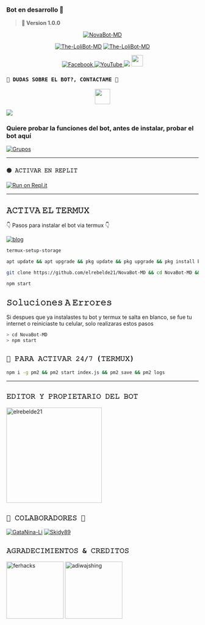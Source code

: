 ### Bot en desarrollo 💫
> <b>  🚀 Version 1.0.0 </b>


<p align="center">
<a href="#"><img title="NovaBot-MD" src="https://telegra.ph/file/343e60521da533ea8a2d3.jpg/badge/a -purple?colorA=%cc33ff&colorB=%cc33ff&style=for-the-badge"></a>
</p>
<p align="center">
<a href="#"><img title="The-LoliBot-MD" src="https://img.shields.io/badge/SI TE AGRADA EL REPOSITORIO APOYAME CON UNA 🌟 ¡GRACIAS! -red?colorA=%255ff0000&colorB=%23017e40&style=for-the-badge"></a> 
<a href="#"><img title="The-LoliBot-MD" src="https://img.shields.io/badge/COMPATIBLE CON LA VERSIÓN MULTI DISPOSITIVOS DE WHATSAPP-red?colorA=%F77F48FF&colorB=%F77F48FF&style=for-the-badge">
<div align="center">
<a href="https://facebook.com/groups/872989990425789/">
<img src="https://img.shields.io/badge/Facebook-1877F2?style=for-the-badge&logo=facebook&logoColor=white" alt="Facebook">
</a>
<a href="https://www.youtube.com/@LoliBot">
<img src="https://img.shields.io/badge/YouTube-FF0000?style=for-the-badge&logo=youtube&logoColor=white" alt="YouTube">
</a>
<a href="https://www.tiktok.com/@thelolibot_md" target="_blank"> <img src="https://img.shields.io/badge/-TikTok-%23E4405F?style=for-the-badge&logo=tiktok&logoColor=black" target="_blank"></a> <img src="https://github.com/siegrin/siegrin/blob/main/Assets/Handshake.gif" height="30px">
</a>
</div>
    
### `👑 DUDAS SOBRE EL BOT?, CONTACTAME 👑`
<p align="center">
<a href="https://github.com/elrebelde21"><img src="http://readme-typing-svg.herokuapp.com?font=mono&size=14&duration=3000&color=ABF7BB&center=verdadero&vCenter=verdadero&lines=Solo+escr%C3%ADba+si+tiene+dudas." height="40px"
</p>
    
<a href="wa.me/595975740803" target="blank"><img src="https://img.shields.io/badge/Creador-25D366?style=for-the-badge&logo=whatsapp&logoColor=white" /></a>

### Quiere probar la funciones del bot, antes de instalar, probar el bot aquí

[![Grupos](https://img.shields.io/badge/Grupos-25D366?style=for-the-badge&logo=whatsapp&logoColor=white)](https://chat.whatsapp.com/CKnomE19yR0IEmM571RvRm) 

------------------ 

### `🟢 𝙰𝙲𝚃𝙸𝚅𝙰𝚁 𝙴𝙽 𝚁𝙴𝙿𝙻𝙸𝚃`

[![Run on Repl.it](https://repl.it/badge/github/elrebelde21/NovaBot-MD)](https://repl.it/github/elrebelde21/NovaBot-MD) 

------------------ 

## 𝙰𝙲𝚃𝙸𝚅𝙰 𝙴𝙻 𝚃𝙴𝚁𝙼𝚄𝚇
👇 Pasos para instalar el bot via termux 👇

[![blog](https://img.shields.io/badge/Mira-Este-video-T-FF0000?style=for-the-badge&logo=youtube&logoColor=white)
](https://youtu.be/OhbJjp0L2QA?si=LUTw6tIkQmP7XOhp)

```bash
termux-setup-storage
```
```bash
apt update && apt upgrade && pkg update && pkg upgrade && pkg install bash && pkg install libwebp && pkg install git -y && pkg install nodejs -y && pkg install ffmpeg -y && pkg install wget && pkg install imagemagick -y && pkg install yarn
```
```bash
git clone https://github.com/elrebelde21/NovaBot-MD && cd NovaBot-MD && yarn && npm install
```
```bash
npm start
```

## 𝚂𝚘𝚕𝚞𝚌𝚒𝚘𝚗𝚎𝚜 𝙰 𝙴𝚛𝚛𝚘𝚛𝚎𝚜
Si despues que ya instalastes tu bot y termux te salta en blanco, se fue tu internet o reiniciaste tu celular, solo realizaras estos pasos
```bash
> cd NovaBot-MD
> npm start
```

## `🤖 𝙿𝙰𝚁𝙰 𝙰𝙲𝚃𝙸𝚅𝙰𝚁 𝟸𝟺/𝟽 (𝚃𝙴𝚁𝙼𝚄𝚇)`
```bash
npm i -g pm2 && pm2 start index.js && pm2 save && pm2 logs
```

------------------ 

## `𝙴𝙳𝙸𝚃𝙾𝚁 𝚈 𝙿𝚁𝙾𝙿𝙸𝙴𝚃𝙰𝚁𝙸𝙾 𝙳𝙴𝙻 𝙱𝙾𝚃`

<a href="https://github.com/elrebelde21"><img src="https://github.com/elrebelde21.png" width="250" height="250" alt="elrebelde21"/></a>

## `👑 𝙲𝙾𝙻𝙰𝙱𝙾𝚁𝙰𝙳𝙾𝚁𝙴𝚂 👑`

[![GataNina-Li](https://github.com/GataNina-Li.png?size=100)](https://github.com/GataNina-Li) 
[![Skidy89](https://github.com/Skidy89.png?size=100)](https://github.com/Skidy89) 
  
## `𝙰𝙶𝚁𝙰𝙳𝙴𝙲𝙸𝙼𝙸𝙴𝙽𝚃𝙾𝚂 & 𝙲𝚁𝙴𝙳𝙸𝚃𝙾𝚂` 
<a href="https://github.com/ferhacks"><img src="https://github.com/ferhacks.png" width="150" height="150" alt="ferhacks"/></a>
<a href="https://github.com/WhiskeySockets/Baileys"><img src="https://github.com/WhiskeySockets.png" width="150" height="150" alt="adiwajshing"/></a>
